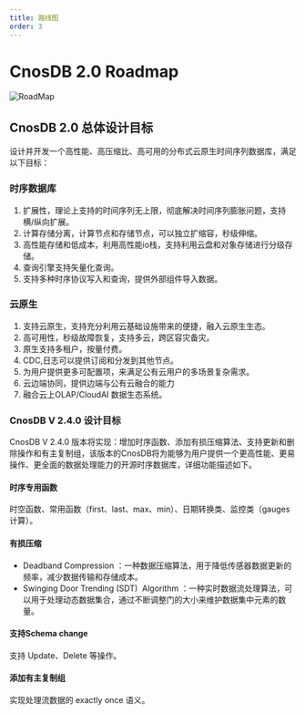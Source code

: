 ```yaml
---
title: 路线图
order: 3
---
```

# CnosDB 2.0 Roadmap 

![RoadMap](/_static/img/RoadMap.png)

## CnosDB 2.0 总体设计目标
设计并开发一个高性能、高压缩比、高可用的分布式云原生时间序列数据库，满足以下目标：
### 时序数据库
1. 扩展性，理论上支持的时间序列无上限，彻底解决时间序列膨胀问题，支持横/纵向扩展。
2. 计算存储分离，计算节点和存储节点，可以独立扩缩容，秒级伸缩。
3. 高性能存储和低成本，利用高性能io栈，支持利用云盘和对象存储进行分级存储。
4. 查询引擎支持矢量化查询。
5. 支持多种时序协议写入和查询，提供外部组件导入数据。
### 云原生
1. 支持云原生，支持充分利用云基础设施带来的便捷，融入云原生生态。
2. 高可用性，秒级故障恢复，支持多云，跨区容灾备灾。
3. 原生支持多租户，按量付费。
4. CDC,日志可以提供订阅和分发到其他节点。
5. 为用户提供更多可配置项，来满足公有云用户的多场景复杂需求。
6. 云边端协同，提供边端与公有云融合的能力
7. 融合云上OLAP/CloudAI 数据生态系统。



### CnosDB V 2.4.0 设计目标
CnosDB V 2.4.0 版本将实现：增加时序函数、添加有损压缩算法、支持更新和删除操作和有主复制组，该版本的CnosDB将为能够为用户提供一个更高性能、更易操作、更全面的数据处理能力的开源时序数据库，详细功能描述如下。

#### 时序专用函数
时空函数、常用函数（first、last、max、min）、日期转换类、监控类（gauges计算）。
#### 有损压缩
- Deadband Compression ：一种数据压缩算法，用于降低传感器数据更新的频率，减少数据传输和存储成本。
- Swinging Door Trending (SDT)  Algorithm ：一种实时数据流处理算法，可以用于处理动态数据集合，通过不断调整门的大小来维护数据集中元素的数量。
#### 支持Schema change 
支持 Update、Delete 等操作。
#### 添加有主复制组 
实现处理流数据的 exactly once 语义。





